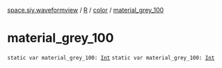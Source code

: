 [space.siy.waveformview](../../index.md) / [R](../index.md) / [color](index.md) / [material_grey_100](./material_grey_100.md)

# material_grey_100

`static var material_grey_100: `[`Int`](https://kotlinlang.org/api/latest/jvm/stdlib/kotlin/-int/index.html)
`static var material_grey_100: `[`Int`](https://kotlinlang.org/api/latest/jvm/stdlib/kotlin/-int/index.html)